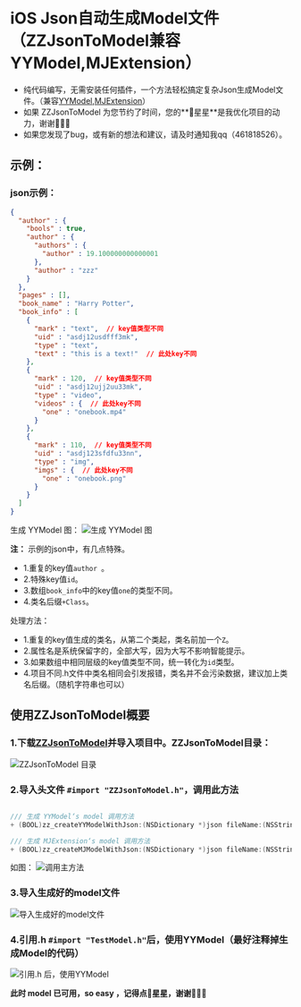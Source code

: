 # iOS Json自动生成Model文件（ZZJsonToModel兼容YYModel,MJExtension）

* 纯代码编写，无需安装任何插件，一个方法轻松搞定复杂Json生成Model文件。（兼容[YYModel](https://github.com/ibireme/YYModel),[MJExtension](https://github.com/CoderMJLee/MJExtension)）
* 如果 ZZJsonToModel 为您节约了时间，您的**🌟星星**是我优化项目的动力，谢谢🙏🙏🙏
* 如果您发现了bug，或有新的想法和建议，请及时通知我qq（461818526）。

## 示例：
### json示例：

```json
{
  "author" : {
    "bools" : true,
    "author" : {
      "authors" : {
        "author" : 19.100000000000001
      },
      "author" : "zzz"
    }
  },
  "pages" : [],
  "book_name" : "Harry Potter",
  "book_info" : [
    {
      "mark" : "text",  // key值类型不同
      "uid" : "asdj12usdfff3mk",
      "type" : "text",
      "text" : "this is a text!"  // 此处key不同
    },
    {
      "mark" : 120,  // key值类型不同
      "uid" : "asdj12ujj2uu33mk",
      "type" : "video",
      "videos" : {  // 此处key不同
        "one" : "onebook.mp4"
      }
    },
    {
      "mark" : 110,  // key值类型不同
      "uid" : "asdj123sfdfu33nn",
      "type" : "img",
      "imgs" : {  // 此处key不同
        "one" : "onebook.png"
      }
    }
  ]
}
```

生成 YYModel 图：
![生成 YYModel 图](https://upload-images.jianshu.io/upload_images/5173163-063f13ede67d5c49.png?imageMogr2/auto-orient/strip%7CimageView2/2/w/1240)


**注：** 示例的json中，有几点特殊。

* 1.重复的key值`author `。
* 2.特殊key值`id`。
* 3.数组`book_info`中的key值`one`的类型不同。
* 4.类名后缀`+Class`。

处理方法：

* 1.重复的key值生成的类名，从第二个类起，类名前加一个`Z`。
* 2.属性名是系统保留字的，全部大写，因为大写不影响智能提示。
* 3.如果数组中相同层级的key值类型不同，统一转化为`id`类型。
* 4.项目不同.h文件中类名相同会引发报错，类名并不会污染数据，建议加上类名后缀。（随机字符串也可以）


## 使用ZZJsonToModel概要
### 1.下载[ZZJsonToModel](https://github.com/zhangs3721/ZZJsonToModel)并导入项目中。ZZJsonToModel目录：
![ZZJsonToModel 目录](https://upload-images.jianshu.io/upload_images/5173163-ba26e943e5895742.png?imageMogr2/auto-orient/strip%7CimageView2/2/w/1240)

### 2.导入头文件 `#import "ZZJsonToModel.h"`，调用此方法

```objectivec

/// 生成 YYModel‘s model 调用方法
+ (BOOL)zz_createYYModelWithJson:(NSDictionary *)json fileName:(NSString *)fileName extensionName:(NSString *)extensionName fileURL:(NSURL *)url error:(Error)error;

/// 生成 MJExtension‘s model 调用方法
+ (BOOL)zz_createMJModelWithJson:(NSDictionary *)json fileName:(NSString *)fileName extensionName:(NSString *)extensionName fileURL:(NSURL *)url error:(Error)error;

```
如图：
![调用主方法](https://upload-images.jianshu.io/upload_images/5173163-207318f547a7f185.png?imageMogr2/auto-orient/strip%7CimageView2/2/w/1240)

### 3.导入生成好的model文件

![导入生成好的model文件](https://upload-images.jianshu.io/upload_images/5173163-b095b8d8e90d2926.png?imageMogr2/auto-orient/strip%7CimageView2/2/w/1240)

### 4.引用.h `#import "TestModel.h"`后，使用YYModel（最好注释掉生成Model的代码）

![引用.h 后，使用YYModel](https://upload-images.jianshu.io/upload_images/5173163-daa4306a7da6c189.png?imageMogr2/auto-orient/strip%7CimageView2/2/w/1240)

**此时 model 已可用，so easy ，记得点🌟星星，谢谢🙏🙏🙏**



